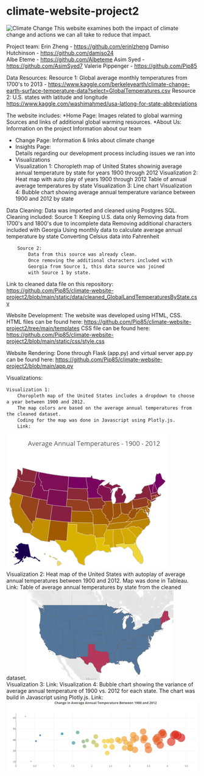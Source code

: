 # climate-website-project2
![Climate Change](Ihttps://github.com/Pip85/climate-website-project2/blob/main/static/img/slide/slide-1.jpg)
This website examines both the impact of climate change
and actions we can all take to reduce that impact.

Project team:
Erin Zheng - https://github.com/erinlzheng
Damiso Hutchinson - https://github.com/damiso24    
Albe Eteme - https://github.com/Albeteme
Asim Syed - https://github.com/AsimSyed7
Valerie Pippenger - https://github.com/Pip85

Data Resources:
Resource 1: Global average monthly temperatures from 1700's to 2013 - 
https://www.kaggle.com/berkeleyearth/climate-change-earth-surface-temperature-data?select=GlobalTemperatures.csv
Resource 2: U.S. states with latitude and longitude
https://www.kaggle.com/washimahmed/usa-latlong-for-state-abbreviations

The website includes:
*Home Page:
    Images related to global warming
    Sources and links of additional global
    warming resources.
*About Us:    
    Information on the project
    Information about our team
* Change Page:
    Information & links about climate change
* Insights Page:   
   Details regarding our development process including
   issues we ran into
* Visualizations    
    Visualization 1:
        Choropleth map of United States showinig average
        annual temperature by state for years 1900 through 2012
    Visualization 2:
        Heat map with auto play of years 1900 through 2012
        Table of annual average temperatures by state
    Visualization 3:
        Line chart
    Visualization 4:
        Bubble chart showing average annual temperature variance
        between 1900 and 2012 by state
   

Data Cleaning:
    Data was imported and cleaned using Postgres SQL.  Cleaning included:
        Source 1:
            Keeping U.S. data only
            Removing data from 1700's and 1800's due to incomplete data
            Removing additional characters included with Georgia
            Using monthly data to calculate average annual temperature by state
            Converting Celsius data into Fahrenheit

        Source 2:
            Data from this source was already clean.
            Once removing the additional characters included with
            Georgia from Source 1, this data source was joined
            with Source 1 by state.
  
  Link to cleaned data file on this repository:
  https://github.com/Pip85/climate-website-project2/blob/main/static/data/cleaned_GlobalLandTemperaturesByState.csv

Website Development:
    The website was developed using HTML, CSS.  
        HTML files can be found here:  https://github.com/Pip85/climate-website-project2/tree/main/templates
        CSS file can be found here:  https://github.com/Pip85/climate-website-project2/blob/main/static/css/style.css
        

Website Rendering: Done through Flask (app.py) and virtual server
    app.py can be found here: https://github.com/Pip85/climate-website-project2/blob/main/app.py

Visualizations:
    
    Visualization 1:
        Choropleth map of the United States includes a dropdown to choose a year between 1900 and 2012.
        The map colors are based on the average annual temperatures from the cleaned dataset.
        Coding for the map was done in Javascript using Plotly.js.
        Link:
![US Choropleth](https://github.com/Pip85/climate-website-project2/blob/main/static/img/clients/client-1.jpg)
    Visualization 2:
        Heat map of the United States with autoplay of average annual temperatures
        between 1900 and 2012.  Map was done in Tableau.
        Link:
        Table of average annual temperatures by state from the cleaned dataset.
    ![US Heat map](https://github.com/Pip85/climate-website-project2/blob/main/static/img/clients/client-2.jpg)
    Visualization 3:
        Link:
    Visualization 4:
        Bubble chart showing the variance of average annual temperature of 1900 vs. 2012
        for each state.  The chart was build in Javascript using Plotly.js.
        Link:
        ![Bubble Chart](https://github.com/Pip85/climate-website-project2/blob/main/static/img/clients/client-4.jpg)
    
